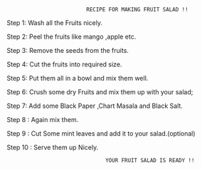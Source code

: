                              RECIPE FOR MAKING FRUIT SALAD !!

Step 1: Wash all the Fruits nicely.

Step 2: Peel the fruits like mango ,apple etc.

Step 3: Remove the seeds from the fruits.

Step 4: Cut the fruits into required size.

Step 5: Put them all in a bowl and mix them well.

Step 6: Crush some dry Fruits and mix them up with your salad;

Step 7: Add some Black Paper ,Chart Masala and Black Salt.

Step 8 : Again mix them.

Step 9 : Cut Some mint leaves and add it to your salad.(optional)

Step 10 : Serve them up Nicely.



                                   YOUR FRUIT SALAD IS READY !!

